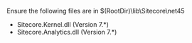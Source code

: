 Ensure the following files are in $(RootDir)\lib\Sitecore\net45

* Sitecore.Kernel.dll (Version 7.*)
* Sitecore.Analytics.dll (Version 7.*)